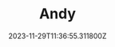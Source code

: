---
title: "Andy"
category: "IndieWeb & Personal Blogs"
site_url: https://acn.lol
feed_url: https://acn.lol/rss.xml
date: 2023-11-29T11:36:55.311800Z
domain: acn.lol

---